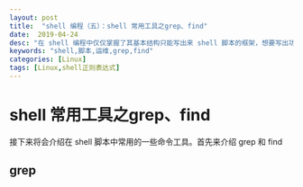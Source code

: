 ```yaml
---
layout: post
title:  "shell 编程（五）：shell 常用工具之grep、find"
date:  2019-04-24
desc: "在 shell 编程中仅仅掌握了其基本结构只能写出来 shell 脚本的框架，想要写出功能强大的 shell 脚本还需要掌握一些 shell 基本中的常用工具。"
keywords: "shell,脚本,运维,grep,find"
categories: [Linux]
tags: [Linux,shell正则表达式]
---
```

# shell 常用工具之grep、find

接下来将会介绍在 shell 脚本中常用的一些命令工具。首先来介绍 grep 和 find

## grep

